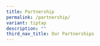 ```yaml
---
title: Partnership
permalink: /partnership/
variant: tiptap
description: ""
third_nav_title: Our Partnerships
---
```

